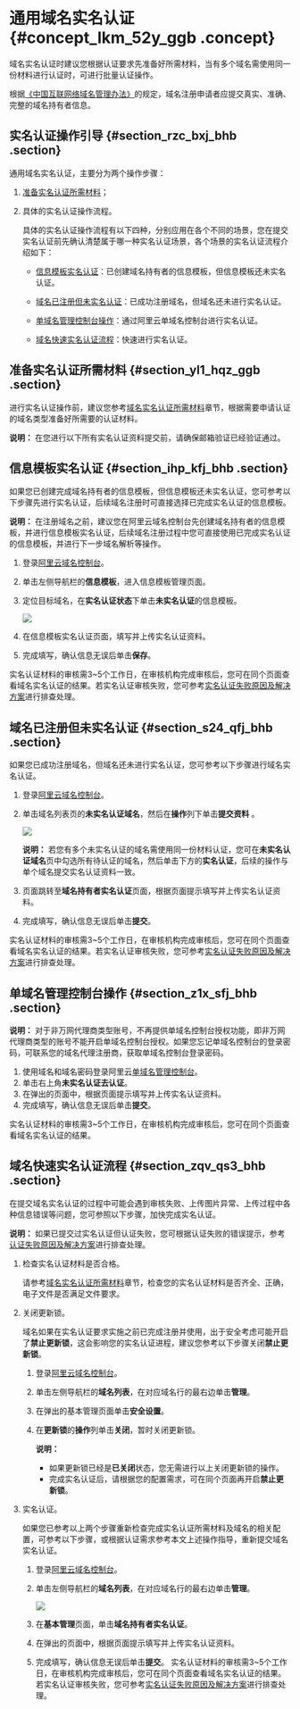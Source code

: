 # 通用域名实名认证 {#concept_lkm_52y_ggb .concept}

域名实名认证时建议您根据认证要求先准备好所需材料，当有多个域名需使用同一份材料进行认证时，可进行批量认证操作。

根据[《中国互联网络域名管理办法》](http://www.miit.gov.cn/n1146295/n1146557/n1146624/c3554612/content.html)的规定，域名注册申请者应提交真实、准确、完整的域名持有者信息。

## 实名认证操作引导 {#section_rzc_bxj_bhb .section}

通用域名实名认证，主要分为两个操作步骤：

1.  [准备实名认证所需材料](#)；
2.  具体的实名认证操作流程。

    具体的实名认证操作流程有以下四种，分别应用在各个不同的场景，您在提交实名认证前先确认清楚属于哪一种实名认证场景，各个场景的实名认证流程介绍如下：

    -   [信息模板实名认证](cn.zh-CN/域名实名认证/实名认证操作步骤/通用域名实名认证.md#section_ihp_kfj_bhb)：已创建域名持有者的信息模板，但信息模板还未实名认证。

    -   [域名已注册但未实名认证](cn.zh-CN/域名实名认证/实名认证操作步骤/通用域名实名认证.md#section_s24_qfj_bhb)：已成功注册域名，但域名还未进行实名认证。

    -   [单域名管理控制台操作](cn.zh-CN/域名实名认证/实名认证操作步骤/通用域名实名认证.md#section_z1x_sfj_bhb)：通过阿里云单域名控制台进行实名认证。

    -   [域名快速实名认证流程](cn.zh-CN/域名实名认证/实名认证操作步骤/通用域名实名认证.md#section_zqv_qs3_bhb)：快速进行实名认证。


## 准备实名认证所需材料 {#section_yl1_hqz_ggb .section}

进行实名认证操作前，建议您参考[域名实名认证所需材料](cn.zh-CN/域名实名认证/域名实名认证所需资料.md#)章节，根据需要申请认证的域名类型准备好所需要的认证材料。

**说明：** 在您进行以下所有实名认证资料提交前，请确保邮箱验证已经验证通过。

## 信息模板实名认证 {#section_ihp_kfj_bhb .section}

如果您已创建完成域名持有者的信息模板，但信息模板还未实名认证，您可参考以下步骤先进行实名认证，后续域名注册时可直接选择已完成实名认证的信息模板。

**说明：** 在注册域名之前，建议您在阿里云域名控制台先创建域名持有者的信息模板，并进行信息模板实名认证，后续域名注册过程中您可直接使用已完成实名认证的信息模板，并进行下一步域名解析等操作。

1.  登录[阿里云域名控制台](https://netcn.console.aliyun.com/core/domain/list)。
2.  单击左侧导航栏的**信息模板**，进入信息模板管理页面。
3.  定位目标域名，在**实名认证状态**下单击**未实名认证**的信息模板。

    ![](http://static-aliyun-doc.oss-cn-hangzhou.aliyuncs.com/assets/img/83826/155236988338244_zh-CN.png)

4.  在信息模板实名认证页面，填写并上传实名认证资料。
5.  完成填写，确认信息无误后单击**保存**。

实名认证材料的审核需3~5个工作日，在审核机构完成审核后，您可在同个页面查看域名实名认证的结果。若实名认证审核失败，您可参考[实名认证失败原因及解决方案](cn.zh-CN/域名实名认证/实名认证失败原因及解决方案.md#)进行排查处理。

## 域名已注册但未实名认证 {#section_s24_qfj_bhb .section}

如果您已成功注册域名，但域名还未进行实名认证，您可参考以下步骤进行域名实名认证。

1.  登录[阿里云域名控制台](https://netcn.console.aliyun.com/core/domain/list)。
2.  单击域名列表页的**未实名认证域名**，然后在**操作**列下单击**提交资料** 。

    ![](http://static-aliyun-doc.oss-cn-hangzhou.aliyuncs.com/assets/img/83826/155236988338245_zh-CN.png)

    **说明：** 若您有多个未实名认证的域名需使用同一份材料认证，您可在**未实名认证域名**页中勾选所有待认证的域名，然后单击下方的**实名认证**，后续的操作与单个域名提交实名认证资料一致。

3.  页面跳转至**域名持有者实名认证**页面，根据页面提示填写并上传实名认证资料。
4.  完成填写，确认信息无误后单击**提交**。

实名认证材料的审核需3~5个工作日，在审核机构完成审核后，您可在同个页面查看域名实名认证的结果。若实名认证审核失败，您可参考[实名认证失败原因及解决方案](cn.zh-CN/域名实名认证/实名认证失败原因及解决方案.md#)进行排查处理。

## 单域名管理控制台操作 {#section_z1x_sfj_bhb .section}

**说明：** 对于非万网代理商类型账号，不再提供单域名控制台授权功能，即非万网代理商类型的账号不能开启单域名控制台授权。如果您忘记单域名控制台的登录密码，可联系您的域名代理注册商，获取单域名控制台登录密码。

1.  使用域名和域名密码登录阿里云[单域名管理控制台](https://dc.aliyun.com/)。
2.  单击右上角**未实名认证去认证**。
3.  在弹出的页面中，根据页面提示填写并上传实名认证资料。
4.  完成填写，确认信息无误后单击**提交**。

实名认证材料的审核需3~5个工作日，在审核机构完成审核后，您可在同个页面查看域名实名认证的结果。

## 域名快速实名认证流程 {#section_zqv_qs3_bhb .section}

在提交域名实名认证的过程中可能会遇到审核失败、上传图片异常、上传过程中各种信息错误等问题，您可参照以下步骤，加快完成实名认证。

**说明：** 如果已提交过实名认证但认证失败，您可根据认证失败的错误提示，参考[认证失败原因及解决方案](cn.zh-CN/域名实名认证/实名认证失败原因及解决方案.md#)进行排查处理。

1.  检查实名认证材料是否合格。

    请参考[域名实名认证所需材料](cn.zh-CN/域名实名认证/域名实名认证所需资料.md#)章节，检查您的实名认证材料是否齐全、正确，电子文件是否满足文件要求。

2.  关闭更新锁。

    域名如果在实名认证要求实施之前已完成注册并使用，出于安全考虑可能开启了**禁止更新锁**，这会影响您的实名认证进程，建议您参考以下步骤关闭**禁止更新锁**。

    1.  登录[阿里云域名控制台](https://netcn.console.aliyun.com/core/domain/list)。
    2.  单击左侧导航栏的**域名列表**，在对应域名行的最右边单击**管理**。
    3.  在弹出的基本管理页面单击**安全设置**。
    4.  在**更新锁**的**操作**列单击**关闭**，暂时关闭更新锁。

        **说明：** 

        -   如果更新锁已经是**已关闭**状态，您无需进行以上关闭更新锁的操作。
        -   完成实名认证后，请根据您的配置需求，可在同个页面再开启**禁止更新锁**。
3.  实名认证。

    如果您已参考以上两个步骤重新检查完成实名认证所需材料及域名的相关配置，可参考以下步骤，或根据认证需求参考本文上述操作指导，重新提交域名实名认证。

    1.  登录[阿里云域名控制台](https://netcn.console.aliyun.com/core/domain/list)。
    2.  单击左侧导航栏的**域名列表**，在对应域名行的最右边单击**管理**。

        ![](http://static-aliyun-doc.oss-cn-hangzhou.aliyuncs.com/assets/img/83826/155236988339835_zh-CN.png)

    3.  在**基本管理**页面，单击**域名持有者实名认证**。
    4.  在弹出的页面中，根据页面提示填写并上传实名认证资料。
    5.  完成填写，确认信息无误后单击**提交**。
    实名认证材料的审核需3~5个工作日，在审核机构完成审核后，您可在同个页面查看域名实名认证的结果。若实名认证审核失败，您可参考[实名认证失败原因及解决方案](cn.zh-CN/域名实名认证/实名认证失败原因及解决方案.md#)进行排查处理。


